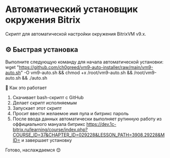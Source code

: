 # Автоматический установщик окружения Bitrix

Скрипт для автоматической настройки окружения BitrixVM v9.x.

## ⚙️ Быстрая установка

Выполните следующую команду для начала автоматической установки:
wget "https://github.com/ch0greed/vm9-auto-installer/raw/main/vm9-auto.sh" -O vm9-auto.sh && chmod +x /root/vm9-auto.sh && /root/vm9-auto.sh && ./auto.sh

📝 Как это работает
1. Скачивает bash-скрипт с GitHub
2. Делает скрипт исполняемым
3. Запускает этот скрипт
4. Просит ввести желаемое имя пула и битрикс пароль
5. После ввода данных автоматически выполняет рутинную работу из оффициального мануала битрикс https://dev.1c-bitrix.ru/learning/course/index.php?COURSE_ID=37&CHAPTER_ID=029228&LESSON_PATH=3908.29228&MID= и завершает установку 

Готово, наслаждаемся 😊
